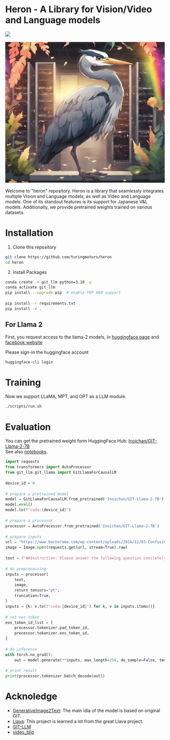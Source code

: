 # Heron - A Library for Vision/Video and Language models

<a href='https://huggingface.co/Inoichan/GIT-Llama-2-7B'><img src='https://img.shields.io/badge/%F0%9F%A4%97%20Hugging%20Face-Model-blue'></a> 

<img src="./images/heron_image.png">

Welcome to "heron" repository. Heron is a library that seamlessly integrates multiple Vision and Language models, as well as Video and Language models. One of its standout features is its support for Japanese V&L models. Additionally, we provide pretrained weights trained on various datasets.


# Installation
1. Clone this repository
```bash
git clone https://github.com/turingmotors/heron
cd heron
```

2. Install Packages
```bash
conda create -n git_llm python=3.10 -y
conda activate git_llm
pip install --upgrade pip  # enable PEP 660 support

pip install -r requirements.txt
pip install -e .
```

## For Llama 2
First, you request access to the llama-2 models, in [huggingface page](https://huggingface.co/meta-llama/Llama-2-7b) and [facebook website](https://ai.meta.com/resources/models-and-libraries/llama-downloads/)

Please sign-in the huggingface account
```bash
huggingface-cli login
```

# Training

Now we support LLaMA, MPT, and OPT as a LLM module.

```bash
./scripts/run.sh
```

# Evaluation

You can get the pretrained weight form HuggingFace Hub: [Inoichan/GIT-Llama-2-7B](https://huggingface.co/Inoichan/GIT-Llama-2-7B)<br>
See also [notebooks](./notebooks).

```python
import requests
from transformers import AutoProcessor
from git_llm.git_llama import GitLlamaForCausalLM

device_id = 0

# prepare a pretrained model
model = GitLlamaForCausalLM.from_pretrained('Inoichan/GIT-Llama-2-7B')
model.eval()
model.to(f"cuda:{device_id}")

# prepare a processor
processor = AutoProcessor.from_pretrained('Inoichan/GIT-Llama-2-7B')

# prepare inputs
url = "https://www.barnorama.com/wp-content/uploads/2016/12/03-Confusing-Pictures.jpg"
image = Image.open(requests.get(url, stream=True).raw)

text = f"##Instruction: Please answer the following question concletely. ##Question: What is unusual about this image? Explain precisely and concletely what he is doing? ##Answer: "

# do preprocessing
inputs = processor(
    text,
    image,
    return_tensors="pt",
    truncation=True,
)
inputs = {k: v.to(f"cuda:{device_id}") for k, v in inputs.items()}

# set eos token
eos_token_id_list = [
    processor.tokenizer.pad_token_id,
    processor.tokenizer.eos_token_id,
]

# do inference
with torch.no_grad():
    out = model.generate(**inputs, max_length=256, do_sample=False, temperature=0., eos_token_id=eos_token_id_list)

# print result
print(processor.tokenizer.batch_decode(out))
```

# Acknoledge

- [GenerativeImage2Text](https://github.com/microsoft/GenerativeImage2Text): The main idia of the model is based on original GIT.
- [Llava](https://github.com/haotian-liu/LLaVA): This project is learned a lot from the great Llava project.
- [GIT-LLM](https://github.com/Ino-Ichan/GIT-LLM)
- [video_blip](https://github.com/kotarotanahashi/video_blip)
